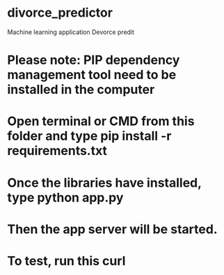 # divorce_predictor
Machine learning application Devorce predit

# Please note: PIP dependency management tool need to be installed in the computer
# Open terminal or CMD from this folder and type pip install -r requirements.txt
# Once the libraries have installed, type python app.py
# Then the app server will be started.
# To test, run this curl


